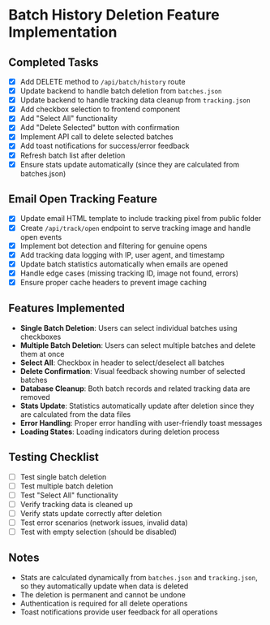 # Batch History Deletion Feature Implementation

## Completed Tasks
- [x] Add DELETE method to `/api/batch/history` route
- [x] Update backend to handle batch deletion from `batches.json`
- [x] Update backend to handle tracking data cleanup from `tracking.json`
- [x] Add checkbox selection to frontend component
- [x] Add "Select All" functionality
- [x] Add "Delete Selected" button with confirmation
- [x] Implement API call to delete selected batches
- [x] Add toast notifications for success/error feedback
- [x] Refresh batch list after deletion
- [x] Ensure stats update automatically (since they are calculated from batches.json)

## Email Open Tracking Feature
- [x] Update email HTML template to include tracking pixel from public folder
- [x] Create `/api/track/open` endpoint to serve tracking image and handle open events
- [x] Implement bot detection and filtering for genuine opens
- [x] Add tracking data logging with IP, user agent, and timestamp
- [x] Update batch statistics automatically when emails are opened
- [x] Handle edge cases (missing tracking ID, image not found, errors)
- [x] Ensure proper cache headers to prevent image caching

## Features Implemented
- **Single Batch Deletion**: Users can select individual batches using checkboxes
- **Multiple Batch Deletion**: Users can select multiple batches and delete them at once
- **Select All**: Checkbox in header to select/deselect all batches
- **Delete Confirmation**: Visual feedback showing number of selected batches
- **Database Cleanup**: Both batch records and related tracking data are removed
- **Stats Update**: Statistics automatically update after deletion since they are calculated from the data files
- **Error Handling**: Proper error handling with user-friendly toast messages
- **Loading States**: Loading indicators during deletion process

## Testing Checklist
- [ ] Test single batch deletion
- [ ] Test multiple batch deletion
- [ ] Test "Select All" functionality
- [ ] Verify tracking data is cleaned up
- [ ] Verify stats update correctly after deletion
- [ ] Test error scenarios (network issues, invalid data)
- [ ] Test with empty selection (should be disabled)

## Notes
- Stats are calculated dynamically from `batches.json` and `tracking.json`, so they automatically update when data is deleted
- The deletion is permanent and cannot be undone
- Authentication is required for all delete operations
- Toast notifications provide user feedback for all operations
